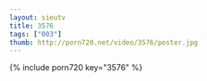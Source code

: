 ```yaml
--- 
layout: sieutv
title: 3576
tags: ["003"]
thumb: http://porn720.net/video/3576/poster.jpg
---
```

{% include porn720 key="3576" %} 
